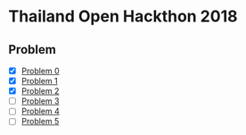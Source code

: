 # Thailand Open Hackthon 2018

## Problem
 - [x] [Problem 0](/q0)
 - [x] [Problem 1](/q1)
 - [x] [Problem 2](/q2)
 - [ ] [Problem 3](/q3)
 - [ ] [Problem 4](/q4)
 - [ ] [Problem 5](/q5)